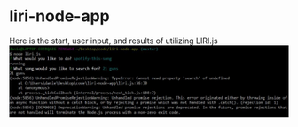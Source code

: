 # liri-node-app

Here is the start, user input, and results of utilizing LIRI.js
</b>
<img src="assets/lir.jpg">
